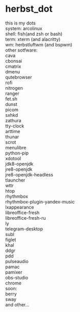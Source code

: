 # herbst_dot
this is my dots\
system: arcolinux\
shell: fish(and zsh or bash)\
term: xterm (and alacritty)\
wm: herbstluftwm (and bspwm)\
other sotfware:\
cava\
cbonsai\
cmatrix\
dmenu\
qutebrowser\
rofi\
nitrogen\
ranger\
fet.sh\
dunst\
picom\
sxhkd\
zathura\
tty-clock\
arttime\
thunar\
scrot\
menulibre\
python-pip\
xdotool\
jdk8-openjdk\
jre8-openjdk\
jre8-openjdk-headless\
tlauncher\
wttr\
htop\
rhythmbox\
rhythmbox-plugin-yandex-music\
lxappearance\
libreoffice-fresh\
libreoffice-fresh-ru\
ly\
telegram-desktop\
subl\
figlet\
khal\
ddgr\
pdd\
pulseaudio\
pamac\
pamixer\
obs-studio\
chrome\
soon:\
berry\
sway\
and other...
